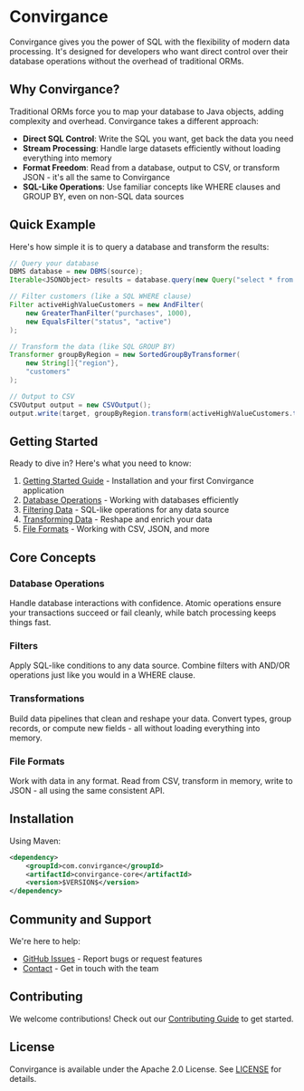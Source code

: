 # Convirgance

Convirgance gives you the power of SQL with the flexibility of modern data processing. It's designed for developers who want direct control over their database operations without the overhead of traditional ORMs.

## Why Convirgance?

Traditional ORMs force you to map your database to Java objects, adding complexity and overhead. Convirgance takes a different approach:

- **Direct SQL Control**: Write the SQL you want, get back the data you need
- **Stream Processing**: Handle large datasets efficiently without loading everything into memory
- **Format Freedom**: Read from a database, output to CSV, or transform JSON - it's all the same to Convirgance
- **SQL-Like Operations**: Use familiar concepts like WHERE clauses and GROUP BY, even on non-SQL data sources

## Quick Example

Here's how simple it is to query a database and transform the results:

```java
// Query your database
DBMS database = new DBMS(source);
Iterable<JSONObject> results = database.query(new Query("select * from CUSTOMER"));

// Filter customers (like a SQL WHERE clause)
Filter activeHighValueCustomers = new AndFilter(
    new GreaterThanFilter("purchases", 1000),
    new EqualsFilter("status", "active")
);

// Transform the data (like SQL GROUP BY)
Transformer groupByRegion = new SortedGroupByTransformer(
    new String[]{"region"},
    "customers"
);

// Output to CSV
CSVOutput output = new CSVOutput();
output.write(target, groupByRegion.transform(activeHighValueCustomers.transform(results)));
```

## Getting Started

Ready to dive in? Here's what you need to know:

1. [Getting Started Guide](getting-started.md) - Installation and your first Convirgance application
2. [Database Operations](database-operations.md) - Working with databases efficiently
3. [Filtering Data](filtering-data.md) - SQL-like operations for any data source
4. [Transforming Data](transforming-data.md) - Reshape and enrich your data
5. [File Formats](file-formats.md) - Working with CSV, JSON, and more

## Core Concepts

### Database Operations

Handle database interactions with confidence. Atomic operations ensure your transactions succeed or fail cleanly, while batch processing keeps things fast.

### Filters

Apply SQL-like conditions to any data source. Combine filters with AND/OR operations just like you would in a WHERE clause.

### Transformations

Build data pipelines that clean and reshape your data. Convert types, group records, or compute new fields - all without loading everything into memory.

### File Formats

Work with data in any format. Read from CSV, transform in memory, write to JSON - all using the same consistent API.

## Installation

Using Maven:

```xml
<dependency>
    <groupId>com.convirgance</groupId>
    <artifactId>convirgance-core</artifactId>
    <version>$VERSION$</version>
</dependency>
```

## Community and Support

We're here to help:

- [GitHub Issues](https://github.com/InvirganceOpenSource) - Report bugs or request features
- [Contact](contact.md) - Get in touch with the team

## Contributing

We welcome contributions! Check out our [Contributing Guide](CONTRIBUTING.md) to get started.

## License

Convirgance is available under the Apache 2.0 License. See [LICENSE](LICENSE) for details.
